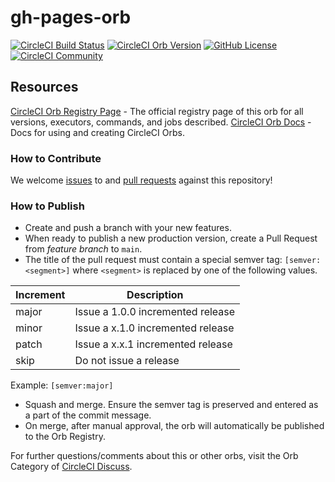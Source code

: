 # gh-pages-orb

[![CircleCI Build Status](https://circleci.com/gh/sugarshin/gh-pages-orb.svg?style=shield "CircleCI Build Status")](https://circleci.com/gh/sugarshin/gh-pages-orb) [![CircleCI Orb Version](https://badges.circleci.com/orbs/sugarshin/gh-pages.svg)](https://circleci.com/orbs/registry/orb/sugarshin/gh-pages) [![GitHub License](https://img.shields.io/badge/license-MIT-lightgrey.svg)](https://raw.githubusercontent.com/sugarshin/gh-pages-orb/master/LICENSE) [![CircleCI Community](https://img.shields.io/badge/community-CircleCI%20Discuss-343434.svg)](https://discuss.circleci.com/c/ecosystem/orbs)

## Resources

[CircleCI Orb Registry Page](https://circleci.com/developer/orbs/orb/sugarshin/gh-pages) - The official registry page of this orb for all versions, executors, commands, and jobs described.
[CircleCI Orb Docs](https://circleci.com/docs/2.0/orb-intro/#section=configuration) - Docs for using and creating CircleCI Orbs.

### How to Contribute

We welcome [issues](https://github.com/sugarshin/gh-pages-orb/issues) to and [pull requests](https://github.com/sugarshin/gh-pages-orb/pulls) against this repository!

### How to Publish

* Create and push a branch with your new features.
* When ready to publish a new production version, create a Pull Request from _feature branch_ to `main`.
* The title of the pull request must contain a special semver tag: `[semver:<segment>]` where `<segment>` is replaced by one of the following values.

| Increment | Description|
| ----------| -----------|
| major     | Issue a 1.0.0 incremented release|
| minor     | Issue a x.1.0 incremented release|
| patch     | Issue a x.x.1 incremented release|
| skip      | Do not issue a release|

Example: `[semver:major]`

* Squash and merge. Ensure the semver tag is preserved and entered as a part of the commit message.
* On merge, after manual approval, the orb will automatically be published to the Orb Registry.

For further questions/comments about this or other orbs, visit the Orb Category of [CircleCI Discuss](https://discuss.circleci.com/c/orbs).
